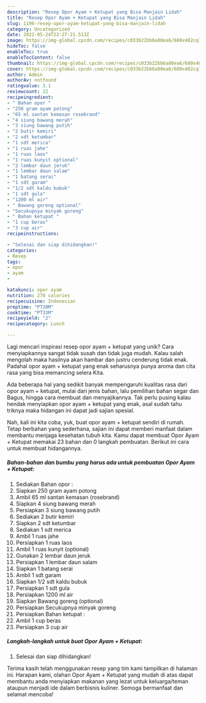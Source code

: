 ```yaml
---
description: "Resep Opor Ayam + Ketupat yang Bisa Manjain Lidah"
title: "Resep Opor Ayam + Ketupat yang Bisa Manjain Lidah"
slug: 1196-resep-opor-ayam-ketupat-yang-bisa-manjain-lidah
category: Uncategorized
date: 2022-05-24T22:27:21.513Z
image: https://img-global.cpcdn.com/recipes/c033b22bb6a80ea6/680x482cq70/opor-ayam-ketupat-foto-resep-utama.jpg
hideToc: false
enableToc: true
enableTocContent: false
thumbnail: https://img-global.cpcdn.com/recipes/c033b22bb6a80ea6/680x482cq70/opor-ayam-ketupat-foto-resep-utama.jpg
cover: https://img-global.cpcdn.com/recipes/c033b22bb6a80ea6/680x482cq70/opor-ayam-ketupat-foto-resep-utama.jpg
author: Admin
authorAv: notfound
ratingvalue: 3.1
reviewcount: 22
recipeingredient:
- " Bahan opor "
- "250 gram ayam potong"
- "65 ml santan kemasan rosebrand"
- "4 siung bawang merah"
- "3 siung bawang putih"
- "2 butir kemiri"
- "2 sdt ketumbar"
- "1 sdt merica"
- "1 ruas jahe"
- "1 ruas laos"
- "1 ruas kunyit optional"
- "2 lembar daun jeruk"
- "1 lembar daun salam"
- "1 batang serai"
- "1 sdt garam"
- "1/2 sdt kaldu bubuk"
- "1 sdt gula"
- "1200 ml air"
- " Bawang goreng optional"
- "Secukupnya minyak goreng"
- " Bahan ketupat "
- "1 cup beras"
- "3 cup air"
recipeinstructions:

- "Selesai dan siap dihidangkan!"
categories:
- Resep
tags:
- opor
- ayam
- 

katakunci: opor ayam  
nutrition: 278 calories
recipecuisine: Indonesian
preptime: "PT20M"
cooktime: "PT33M"
recipeyield: "2"
recipecategory: Lunch

---
```





Lagi mencari inspirasi resep opor ayam + ketupat yang unik? Cara menyiapkannya sangat tidak susah dan tidak juga mudah. Kalau salah mengolah maka hasilnya akan hambar dan justru cenderung tidak enak. Padahal opor ayam + ketupat yang enak seharusnya punya aroma dan cita rasa yang bisa memancing selera Kita.





Ada beberapa hal yang sedikit banyak mempengaruhi kualitas rasa dari opor ayam + ketupat, mulai dari jenis bahan, lalu pemilihan bahan segar dan Bagus, hingga cara membuat dan menyajikannya. Tak perlu pusing kalau hendak menyiapkan opor ayam + ketupat yang enak,      asal sudah tahu triknya maka hidangan ini dapat jadi sajian spesial.





















Nah, kali ini kita coba, yuk, buat opor ayam + ketupat sendiri di rumah. Tetap berbahan yang sederhana, sajian ini dapat memberi manfaat dalam membantu menjaga kesehatan tubuh kita. Kamu dapat membuat Opor Ayam + Ketupat memakai 23 bahan dan 0 langkah pembuatan. Berikut ini cara untuk membuat hidangannya.

<!--inarticleads1-->

##### Bahan-bahan dan bumbu yang harus ada untuk pembuatan Opor Ayam + Ketupat:

1. Sediakan  Bahan opor :
1. Siapkan 250 gram ayam potong
1. Ambil 65 ml santan kemasan (rosebrand)
1. Siapkan 4 siung bawang merah
1. Persiapkan 3 siung bawang putih
1. Sediakan 2 butir kemiri
1. Siapkan 2 sdt ketumbar
1. Sediakan 1 sdt merica
1. Ambil 1 ruas jahe
1. Persiapkan 1 ruas laos
1. Ambil 1 ruas kunyit (optional)
1. Gunakan 2 lembar daun jeruk
1. Persiapkan 1 lembar daun salam
1. Siapkan 1 batang serai
1. Ambil 1 sdt garam
1. Siapkan 1/2 sdt kaldu bubuk
1. Persiapkan 1 sdt gula
1. Persiapkan 1200 ml air
1. Siapkan  Bawang goreng (optional)
1. Persiapkan Secukupnya minyak goreng
1. Persiapkan  Bahan ketupat :
1. Ambil 1 cup beras
1. Persiapkan 3 cup air




<!--inarticleads2-->

##### Langkah-langkah untuk buat Opor Ayam + Ketupat:


1. Selesai dan siap dihidangkan!



Terima kasih telah menggunakan resep yang tim kami tampilkan di halaman ini. Harapan kami, olahan Opor Ayam + Ketupat yang mudah di atas dapat membantu anda menyiapkan makanan yang lezat untuk keluarga/teman ataupun menjadi ide dalam berbisnis kuliner. Semoga bermanfaat dan selamat mencoba!
